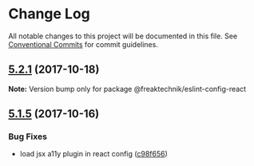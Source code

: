 # Change Log

All notable changes to this project will be documented in this file.
See [Conventional Commits](https://conventionalcommits.org) for commit guidelines.

<a name="5.2.1"></a>
## [5.2.1](https://github.com/freaktechnik/eslint-configs/compare/v5.2.0...v5.2.1) (2017-10-18)




**Note:** Version bump only for package @freaktechnik/eslint-config-react

<a name="5.1.5"></a>
## [5.1.5](https://github.com/freaktechnik/eslint-configs/compare/v5.1.4...v5.1.5) (2017-10-16)


### Bug Fixes

* load jsx a11y plugin in react config ([c98f656](https://github.com/freaktechnik/eslint-configs/commit/c98f656))
